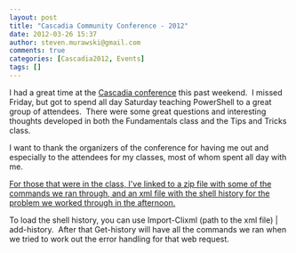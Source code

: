 ```yaml
---
layout: post
title: "Cascadia Community Conference - 2012"
date: 2012-03-26 15:37
author: steven.murawski@gmail.com
comments: true
categories: [Cascadia2012, Events]
tags: []
---
```



I had a great time at the <a href="http://www.casitconf.org/casitconf12/" target="_blank">Cascadia conference</a> this past weekend.&#160; I missed Friday, but got to spend all day Saturday teaching PowerShell to a great group of attendees.&#160; There were some great questions and interesting thoughts developed in both the Fundamentals class and the Tips and Tricks class.



I want to thank the organizers of the conference for having me out and especially to the attendees for my classes, most of whom spent all day with me. 



<a href="http://download.usepowershell.com/cascadia2012.zip" target="_blank">For those that were in the class, I've linked to a zip file with some of the commands we ran through, and an xml file with the shell history for the problem we worked through in the afternoon.</a>



To load the shell history, you can use Import-Clixml (path to the xml file) | add-history.&#160; After that Get-history will have all the commands we ran when we tried to work out the error handling for that web request.

